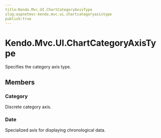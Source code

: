 ```yaml
---
title:Kendo.Mvc.UI.ChartCategoryAxisType
slug:aspnetmvc-kendo.mvc.ui.chartcategoryaxistype
publish:true
---
```


# Kendo.Mvc.UI.ChartCategoryAxisType

Specifies the category axis type.

## Members

### Category
Discrete category axis.

### Date
Specialized axis for displaying chronological data.